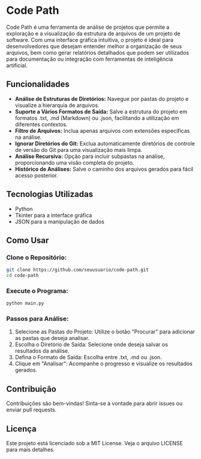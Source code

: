# Code Path

Code Path é uma ferramenta de análise de projetos que permite a exploração e a visualização da estrutura de arquivos de um projeto de software. Com uma interface gráfica intuitiva, o projeto é ideal para desenvolvedores que desejam entender melhor a organização de seus arquivos, bem como gerar relatórios detalhados que podem ser utilizados para documentação ou integração com ferramentas de inteligência artificial.

## Funcionalidades

* **Análise de Estruturas de Diretórios:** Navegue por pastas do projeto e visualize a hierarquia de arquivos.
* **Suporte a Vários Formatos de Saída:** Salve a estrutura do projeto em formatos .txt, .md (Markdown) ou .json, facilitando a utilização em diferentes contextos.
* **Filtro de Arquivos:** Inclua apenas arquivos com extensões específicas na análise.
* **Ignorar Diretórios do Git:** Exclua automaticamente diretórios de controle de versão do Git para uma visualização mais limpa.
* **Análise Recursiva:** Opção para incluir subpastas na análise, proporcionando uma visão completa do projeto.
* **Histórico de Análises:** Salve o caminho dos arquivos gerados para fácil acesso posterior.

## Tecnologias Utilizadas

* Python
* Tkinter para a interface gráfica
* JSON para a manipulação de dados

## Como Usar

### Clone o Repositório:
```bash
git clone https://github.com/seuusuario/code-path.git
cd code-path
```

### Execute o Programa:
```bash
python main.py
```

### Passos para Análise:
1. Selecione as Pastas do Projeto: Utilize o botão "Procurar" para adicionar as pastas que deseja analisar.
2. Escolha o Diretório de Saída: Selecione onde deseja salvar os resultados da análise.
3. Defina o Formato de Saída: Escolha entre .txt, .md ou .json.
4. Clique em "Analisar": Acompanhe o progresso e visualize os resultados gerados.

## Contribuição

Contribuições são bem-vindas! Sinta-se à vontade para abrir issues ou enviar pull requests.

## Licença

Este projeto está licenciado sob a MIT License. Veja o arquivo LICENSE para mais detalhes.
